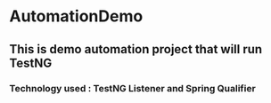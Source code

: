 # AutomationDemo

## This is demo automation project that will run TestNG 

### Technology used : TestNG Listener and Spring Qualifier 
